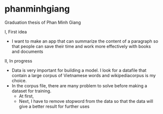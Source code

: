 # phanminhgiang
Graduation thesis of Phan Minh Giang

I, First idea
  - I want to make an app that can summarize the content of a paragraph so that people can save their time and work more effectively with books and documents

II, In progress
  - Data is very important for building a model. I look for a datafile that contain a large corpus of Vietnamese words and wikipediacorpus is my choice. 
  - In the corpus file, there are many problem to solve before making a dataset for training.
    + At first, 
    + Next, I have to remove stopword from the data so that the data will give a better result for further uses
